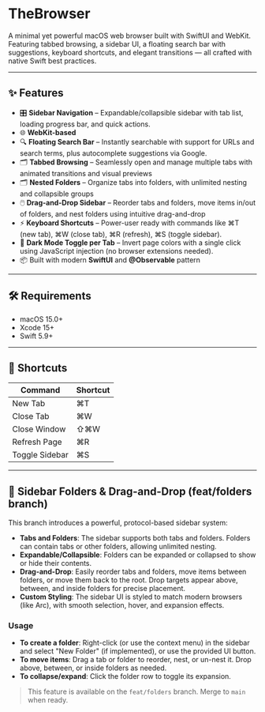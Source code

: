 # TheBrowser

A minimal yet powerful macOS web browser built with SwiftUI and WebKit. Featuring tabbed browsing, a sidebar UI, a floating search bar with suggestions, keyboard shortcuts, and elegant transitions — all crafted with native Swift best practices.

---

## ✨ Features

- 🎛️ **Sidebar Navigation** – Expandable/collapsible sidebar with tab list, loading progress bar, and quick actions.
- 🌐 **WebKit-based**
- 🔍 **Floating Search Bar** – Instantly searchable with support for URLs and search terms, plus autocomplete suggestions via Google.
- 🗂️ **Tabbed Browsing** – Seamlessly open and manage multiple tabs with animated transitions and visual previews
- 🗂️ **Nested Folders** – Organize tabs into folders, with unlimited nesting and collapsible groups
- 🖱️ **Drag-and-Drop Sidebar** – Reorder tabs and folders, move items in/out of folders, and nest folders using intuitive drag-and-drop
- ⚡ **Keyboard Shortcuts** – Power-user ready with commands like ⌘T (new tab), ⌘W (close tab), ⌘R (refresh), ⌘S (toggle sidebar).
- 🎨 **Dark Mode Toggle per Tab** – Invert page colors with a single click using JavaScript injection (no browser extensions needed).
- 📦 Built with modern **SwiftUI** and **@Observable** pattern

---

## 🛠️ Requirements

- macOS 15.0+
- Xcode 15+
- Swift 5.9+

---

## 🧩 Shortcuts

| Command                  | Shortcut            |
|--------------------------|---------------------|
| New Tab                  | ⌘T                  |
| Close Tab                | ⌘W                  |
| Close Window             | ⇧⌘W                |
| Refresh Page             | ⌘R                  |
| Toggle Sidebar           | ⌘S                  |

---

## 📁 Sidebar Folders & Drag-and-Drop (feat/folders branch)

This branch introduces a powerful, protocol-based sidebar system:

- **Tabs and Folders**: The sidebar supports both tabs and folders. Folders can contain tabs or other folders, allowing unlimited nesting.
- **Expandable/Collapsible**: Folders can be expanded or collapsed to show or hide their contents.
- **Drag-and-Drop**: Easily reorder tabs and folders, move items between folders, or move them back to the root. Drop targets appear above, between, and inside folders for precise placement.
- **Custom Styling**: The sidebar UI is styled to match modern browsers (like Arc), with smooth selection, hover, and expansion effects.

### Usage
- **To create a folder**: Right-click (or use the context menu) in the sidebar and select "New Folder" (if implemented), or use the provided UI button.
- **To move items**: Drag a tab or folder to reorder, nest, or un-nest it. Drop above, between, or inside folders as needed.
- **To collapse/expand**: Click the folder row to toggle its expansion.

> This feature is available on the `feat/folders` branch. Merge to `main` when ready.
